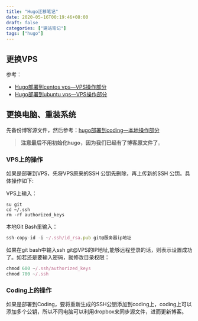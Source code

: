 ```yaml
---
title: "Hugo迁移笔记"
date: 2020-05-16T00:19:46+08:00
draft: false
categories: ["建站笔记"]
tags: ["hugo"]
---
```


 ## 更换VPS

参考：

+ [Hugo部署到centos vps—VPS操作部分](https://bore.vip/post/hugo-install-on-centos-vps/#vps%E6%93%8D%E4%BD%9C)
+ [Hugo部署到ubuntu vps—VPS操作部分](https://bore.vip/post/hugo-install-on-ubuntu-vps/#vps%E6%93%8D%E4%BD%9C)

## 更换电脑、重装系统

先备份博客源文件，然后参考：[hugo部署到coding—本地操作部分](https://bore.vip/post/hugo-install-on-coding/#%E6%9C%AC%E5%9C%B0%E6%93%8D%E4%BD%9C)

> **注意最后不用初始化hugo，因为我们已经有了博客原文件了**。

### VPS上的操作

如果是部署到VPS，先将VPS原来的SSH 公钥先删除，再上传新的SSH 公钥。具体操作如下:

VPS上输入：

```
su git
cd ~/.ssh
rm -rf authorized_keys
```

本地Git Bash里输入：

```javascript
ssh-copy-id -i ~/.ssh/id_rsa.pub git@服务器ip地址
```

如果在git bash中输入ssh git@VPS的IP地址,能够远程登录的话，则表示设置成功了。如若还是要输入密码，就修改目录权限：

```javascript
chmod 600 ~/.ssh/authorized_keys
chmod 700 ~/.ssh
```

### Coding上的操作

如果是部署到Coding，要将重新生成的SSH公钥添加到coding上，coding上可以添加多个公钥，所以不同电脑可以利用dropbox来同步源文件，进而更新博客。




